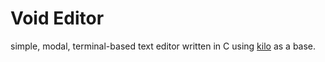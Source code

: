 # Void Editor
simple, modal, terminal-based text editor written in C using [kilo](https://github.com/antirez/kilo) as a base. 

